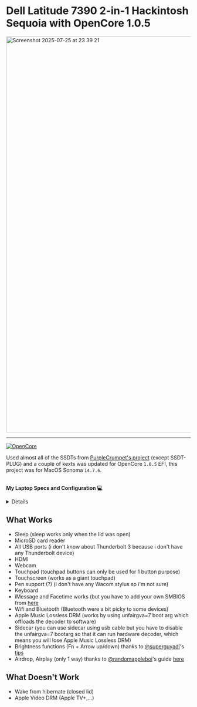  # Dell Latitude 7390 2-in-1 Hackintosh Sequoia with OpenCore 1.0.5

<img width="1920" height="1080" alt="Screenshot 2025-07-25 at 23 39 21" src="https://github.com/user-attachments/assets/ef49e4ec-26ba-442f-aea1-912d0bb63ba3" />

-----


[![OpenCore](https://img.shields.io/badge/1.0.5-opencore?style=flat&logoColor=grey&logoSize=auto&label=OpenCore&labelColor=grey&color=blue)](https://github.com/acidanthera/OpenCorePkg/releases/tag/1.0.5)



Used almost all of the SSDTs from [PurpleCrumpet's project](https://github.com/PurpleCrumpets/Hackintosh-Dell-Latitude-7390-2-in-1-OpenCore-EFI) (except SSDT-PLUG) and a couple of kexts was updated for OpenCore ```1.0.5``` EFI, this project was for MacOS Sonoma ```14.7.6```.

<br>**My Laptop Specs and Configuration 💻**</br>
<details>

| Laptop              | Dell Latitude 7390 2-in-1                                                                                  |
|:-------------------|:----------------------------------------------------------------------------------------------------------|
| Processor          | Intel Core i5-8350U vPro (4C, 8T,  1.7GHz / 3.6GHz)               |                                             
| Graphics           | Integrated Intel UHD 620 Graphics                                                                        |
| Memory             | 16 GB LPDDR3 2133MHz Soldered                                                 |
| Display            | 13.3" FHD (1920x1080) WVA, Touchscreen with Wacom Pen Support                                                                      |
| Storage            | 256GB Intel SSD                                                                               |
| Wifi Card           | Intel Wifi AC8265 + Bluetooth 4.2                                        |
| Battery            | 60Whr Battery                     |
|Touchpad            | ELAN Touchpad    |
</details>

## What Works

- Sleep (sleep works only when the lid was open)
- MicroSD card reader
- All USB ports (i don't know about Thunderbolt 3 because i don't have any Thunderbolt device)
- HDMI
- Webcam
- Touchpad (touchpad buttons can only be used for 1 button purpose) 
- Touchscreen (works as a giant touchpad)
- Pen support (?) (i don't have any Wacom stylus so i'm not sure)
- Keyboard
- iMessage and Facetime works (but you have to add your own SMBIOS from [here](https://dortania.github.io/OpenCore-Install-Guide/config-laptop.plist/kaby-lake.html#platforminfo)
- Wifi and Bluetooth (Bluetooth were a bit picky to some devices)
- Apple Music Lossless DRM (works by using unfairgva=7 boot arg which offloads the decoder to software)
- Sidecar (you can use sidecar using usb cable but you have to disable the unfairgva=7 bootarg so that it can run hardware decoder, which means you will lose Apple Music Lossless DRM)
- Brightness functions (Fn + Arrow up/down) thanks to [@superguyadi](https://github.com/superguyadi)'s [tips](https://github.com/PurpleCrumpets/Hackintosh-Dell-Latitude-7390-2-in-1-OpenCore-EFI/issues/3)
- Airdrop, Airplay (only 1 way) thanks to [@randomappleboi](https://github.com/randomappleboi)'s guide [here](https://github.com/randomappleboi/Native-Wifi-for-Hackintoshes-with-Intel-Wireless-cards-on-macOS-sequoia)

## What Doesn't Work
- Wake from hibernate (closed lid)
- Apple Video DRM (Apple TV+,...)
